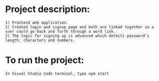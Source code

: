 #   Project description:
    1) Frontend web application.
    1) Created login and signup page and both are linked together so a user could go back and forth through a word link. 
    2) The logic for signing up is advanced which detects password's length, characters and numbers.

#   To run the project:
    In Visual Studio Code terminal, type npm start
